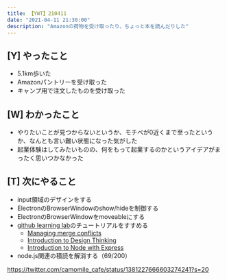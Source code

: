 ```yaml
---
title: 【YWT】210411
date: "2021-04-11 21:30:00"
description: "Amazonの荷物を受け取ったり、ちょっと本を読んだりした"
---
```


## [Y] やったこと

- 5.1km歩いた
- Amazonパントリーを受け取った
- キャンプ用で注文したものを受け取った

## [W] わかったこと

- やりたいことが見つからないというか、モチベが0近くまで至ったというか、なんとも言い難い状態になった気がした
- 起業体験はしてみたいものの、何をもって起業するのかというアイデアがまったく思いつかなかった

## [T] 次にやること

- input領域のデザインをする
- ElectronのBrowserWindowのshow/hideを制御する
- ElectronのBrowserWindowをmoveableにする
- [github learning lab](https://lab.github.com/githubtraining)のチュートリアルをすすめる
  - [Managing merge conflicts](https://lab.github.com/githubtraining/managing-merge-conflicts)
  - [Introduction to Design Thinking](https://lab.github.com/githubtraining/introduction-to-design-thinking)
  - [Introduction to Node with Express](https://lab.github.com/everydeveloper/introduction-to-node-with-express)
- node.js関連の積読を解消する（69/200）

https://twitter.com/camomile_cafe/status/1381227666603274241?s=20
